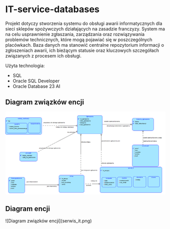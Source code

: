 # IT-service-databases

Projekt dotyczy stworzenia systemu do obsługi awarii informatycznych dla sieci sklepów spożywczych działających na zasadzie franczyzy. System ma na celu usprawnienie zgłaszania, zarządzania oraz rozwiązywania problemów technicznych, które mogą pojawiać się w poszczególnych placówkach. Baza danych ma stanowić centralne repozytorium informacji o zgłoszeniach awarii, ich bieżącym statusie oraz kluczowych szczegółach związanych z procesem ich obsługi.

Użyta technologia:
- SQL
- Oracle SQL Developer
- Oracle Database 23 AI

<h2>Diagram związków encji</h2>

![Diagram związków encji](diagram_zwiazkow_encji.png)

<h2>Diagram encji</h2>
![Diagram związków encji](serwis_it.png)
